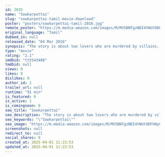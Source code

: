```yaml
---
id: 2035
name: "Sowkarpettai"
slug: "sowkarpettai-tamil-movie-download"
poster: "posters/sowkarpettai-tamil-2016.jpg"
remote_poster: "https://m.media-amazon.com/images/M/MV5BNTgzNDI4YWUtODFhNy00M2IwLWEwNjMtMjE3ODJmMWE2NzYxXkEyXkFqcGdeQXVyNTAwNDI2ODQ@._V1_SX300.jpg"
original_language: "Tamil"
dubbed_in: null
released_date: "04 Mar 2016"
synopsis: "The story is about two lovers who are murdered by villains. They come back as ghosts and start taking revenge on the people who killed them."
type: "movie"
rating: "2.1"
imdbid: "tt5543488"
tmdbid: null
views: 0
likes: 0
dislikes: 0
author_id: 1
trailer_url: null
runtime: "91 min"
is_featured: 0
is_active: 1
is_comingsoon: 0
seo_title: "Sowkarpettai"
seo_description: "The story is about two lovers who are murdered by villains. They come back as ghosts and start taking revenge on the people who killed them."
seo_keywords: "\"Sowkarpettai\""
seo_image: "https://m.media-amazon.com/images/M/MV5BNTgzNDI4YWUtODFhNy00M2IwLWEwNjMtMjE3ODJmMWE2NzYxXkEyXkFqcGdeQXVyNTAwNDI2ODQ@._V1_SX300.jpg"
screenshots: null
redirect_to: null
social_shares: 0
created_at: 2025-04-01 11:23:53
updated_at: 2025-04-01 11:23:53
---
```


